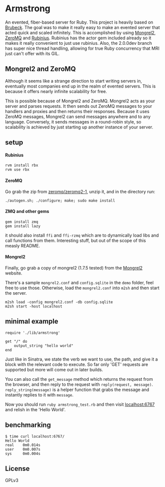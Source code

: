 # Armstrong #
An evented, fiber-based server for Ruby. This project is heavily based on [Brubeck](http://brubeck.io). The goal was to make it really easy to make an evented server that acted quick and scaled infinitely. This is accomplished by using [Mongrel2](http://mongrel2.org), [ZeroMQ](http://zeromq.org) and [Rubinius](rubini.us). Rubinius has the actor gem included already so it makes it really convenient to just use rubinius. Also, the 2.0.0dev branch has super nice thread handling, allowing for true Ruby concurrency that MRI just can't offer with its GIL.

## Mongrel2 and ZeroMQ ##
Although it seems like a strange direction to start writing servers in, eventually most companies end up in the realm of evented servers. This is because it offers nearly infinite scalability for free.

This is possible because of Mongrel2 and ZeroMQ. Mongrel2 acts as your server and parses requests. It then sends out ZeroMQ messages to your handlers and proxies and then returns their responses. Because it uses ZeroMQ messages, Mongrel2 can send messages anywhere and to any language. Conversely, it sends messages in a round-robin style, so scalability is achieved by just starting up another instance of your server.

## setup ##
#### Rubinius ####

	rvm install rbx
	rvm use rbx

#### ZeroMQ ####
Go grab the zip from [zeromq/zeromq2-1](https://github.com/zeromq/zeromq2-1), unzip it, and in the directory run:
	
	./autogen.sh; ./configure; make; sudo make install

#### ZMQ and other gems ####
	gem install zmq
	gem install lazy

it should also install `ffi` and `ffi-rzmq` which are to dynamically load libs and call functions from them. Interesting stuff, but out of the scope of this measly README.

#### Mongrel2 ####
Finally, go grab a copy of mongrel2 (1.7.5 tested) from the [Mongrel2](http://mongrel2.org) website.

There's a sample `mongrel2.conf` and `config.sqlite` in the `demo` folder, feel free to use those. Otherwise, load the `mongrel2.conf` into `m2sh` and then start the server.

	m2sh load -config mongrel2.conf -db config.sqlite
	m2sh start -host localhost

## minimal example ##

	require './lib/armstrong'
	
	get "/" do
		output_string "hello world"
	end

Just like in Sinatra, we state the verb we want to use, the path, and give it a block with the relevant code to execute. So far only 'GET' requests are supported but more will come out in later builds. 

You can also call the `get_message` method which returns the request from the browser, and then reply to the request with `reply(request, message)`. `reply_string(message)` is a helper function that grabs the message and instantly replies to it with `message`.

Now you should run `ruby armstrong_test.rb` and then visit [localhost:6767](http://localhost:6767/) and relish in the 'Hello World'.

## benchmarking ##

	$ time curl localhost:6767/
	Hello World
	real	0m0.014s
	user	0m0.007s
	sys		0m0.004s

## License ##
GPLv3